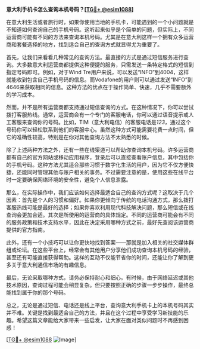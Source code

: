 **意大利手机卡怎么查询本机号码？[[TG💪+ @esim1088](https://t.me/s/esim1088)]**

在意大利生活或者旅行时，如果你使用当地的手机卡，可能遇到的一个小问题就是不知道如何查询自己的手机号码。这听起来似乎是个简单的问题，但实际上，不同运营商可能有不同的方法来查询本机号码。尤其是在意大利这样一个拥有众多运营商和套餐选择的地方，找到适合自己的查询方式就显得尤为重要了。

首先，让我们来看看几种常见的查询方法。最直接的方式是通过短信服务进行查询。大多数意大利运营商都提供这种便捷的服务，只需发送一条特定格式的短信到指定号码即可。例如，对于Wind Tre用户来说，可以发送“INFO”到4004，这样就能收到包含自己手机号码的信息。而Vodafone的用户则可以通过发送“INFO”到4646来获取相同的信息。这种方法的优点在于操作简单、快速，几乎不需要额外的学习成本。

然而，并不是所有运营商都支持通过短信查询的方式。在这种情况下，你可以尝试拨打客服热线。通常，运营商会有一个专门的客服电话，你可以通过语音提示或人工客服来查询你的号码。比如，TIM（意大利电信）的客服电话是*123*，通过这个号码你可以轻松联系到他们的客服中心。虽然这种方式可能需要花费一点时间，但它的准确性较高，特别是在你对其他查询方法不太熟悉的时候。

除了上述两种方法之外，还有一些在线渠道可以帮助你查询本机号码。许多运营商都有自己的官方网站或移动应用程序，登录后可以直接查看账户信息，其中包括你的手机号码。这种方法尤其适合那些习惯于数字化生活的用户，因为它不仅方便快捷，还能同时管理其他与账户相关的事务。不过需要注意的是，使用这些在线平台时一定要确保网络环境的安全性，避免个人信息泄露。

那么，在实际操作中，我们应该如何选择最适合自己的查询方式呢？这取决于几个因素：首先是个人的习惯和偏好。如果你更倾向于传统的电话沟通方式，那么拨打客服热线可能是最好的选择；如果你喜欢利用现代科技解决问题，那么短信或在线查询会更加合适。其次是所使用的运营商的具体规定。不同的运营商可能会有不同的服务政策和技术支持水平，因此在决定采用哪种方式之前，最好先查阅该运营商提供的官方指南。

此外，还有一个小技巧可以让你更快地找到答案——那就是加入相关的社交媒体群组或论坛。在这些平台上，经常会有其他用户分享他们成功查询本机号码的经验，甚至还有可能直接获得帮助。这样的互动不仅能节省你的时间，还能让你了解到更多关于意大利通信市场的有趣信息。

最后，无论采取哪种方式，请务必保持耐心和细心。有时候，由于网络延迟或其他技术原因，查询过程可能会稍显复杂。但只要按照正确的步骤一步步操作，最终总能找到属于你的那个号码。

总之，无论是通过短信、电话还是线上平台，查询意大利手机卡上的本机号码其实并不难。关键是找到最适合自己的方法，并且在这个过程中享受学习新技能的乐趣。希望这篇文章能给大家带来一些启发，让大家在面对类似问题时不再感到困惑！

[[TG💪+ @esim1088](https://t.me/s/esim1088) ![Image](https://i.postimg.cc/4NQfJmqS/Snipaste-2025-05-13-00-14-12.png)]